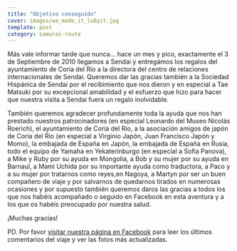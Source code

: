 ```yaml
---
title: "Objetivo conseguido"
cover: images/we_made_it_lo8yit.jpg
template: post
category: samurai-route
---
```


Más vale informar tarde que nunca… hace un mes y pico, exactamente el 3 de Septiembre de 2010 llegamos a Sendai y entregámos los regalos del ayuntamiento de Coria del Rio a la directora del centro de relaciones internacionales de Sendai. Queremos dar las gracias también a la Sociedad Hispánica de Sendai por el recibimiento que nos dieron y en especial a Tae Matsuki por su excepcional amabilidad y el esfuerzo que hizo para hacer que nuestra visita a Sendai fuera un regalo inolvidable.

También queremos agradecer profundamente toda la ayuda que nos han prestado nuestros patrocinadores (en especial Leonardo del Museo Nicolás Roerich), el ayuntamiento de Coria del Rio, a la asociación amigos de japón de Coria del Rio (en especial a Virginio Japón, Juan Francisco Japón y Momo), la embajada de España en Japón, la embajada de España en Rusia, todo el equipo de Yamaha en Yekaterinburgo (en especial a Sofia Panova), a Mike y Ruby por su ayuda en Mongolia, a Bob y su mujer por su ayuda en Barnaul, a Mami Uchida por su importante ayuda como traductora, a Paco y a su mujer por tratarnos como reyes,en Nagoya, a Martyn por ser un buen compañero de viaje y por salvarnos de quedarnos tirados en numerosas ocasiones y por supuesto también queremos daros las gracias a todos los que nos habéis acompañado o seguido en Facebook en esta aventura y a los que os habéis preocupado por nuestra salud.

¡Muchas gracias!

PD. Por favor [visitar nuestra página en Facebook](http://facebook.com/rutasamurai) para leer los últimos comentarios del viaje y ver las fotos más actualizadas.
